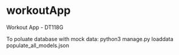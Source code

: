 # workoutApp
Workout App - DT118G

To poluate database with mock data:
python3 manage.py loaddata populate_all_models.json
